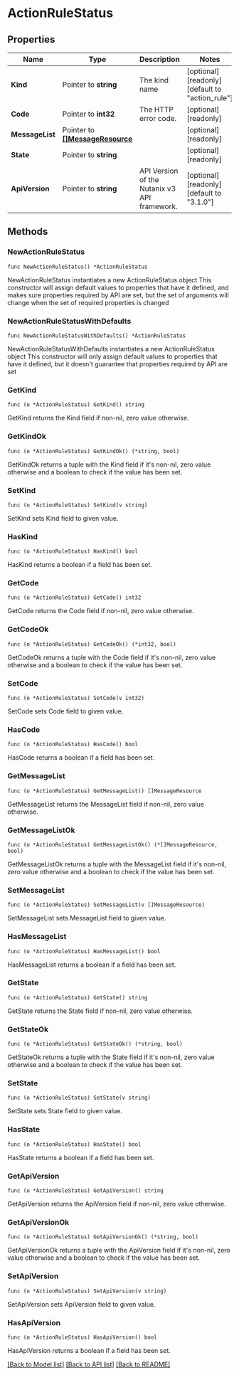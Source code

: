 # ActionRuleStatus

## Properties

Name | Type | Description | Notes
------------ | ------------- | ------------- | -------------
**Kind** | Pointer to **string** | The kind name | [optional] [readonly] [default to "action_rule"]
**Code** | Pointer to **int32** | The HTTP error code. | [optional] [readonly] 
**MessageList** | Pointer to [**[]MessageResource**](MessageResource.md) |  | [optional] [readonly] 
**State** | Pointer to **string** |  | [optional] [readonly] 
**ApiVersion** | Pointer to **string** | API Version of the Nutanix v3 API framework. | [optional] [readonly] [default to "3.1.0"]

## Methods

### NewActionRuleStatus

`func NewActionRuleStatus() *ActionRuleStatus`

NewActionRuleStatus instantiates a new ActionRuleStatus object
This constructor will assign default values to properties that have it defined,
and makes sure properties required by API are set, but the set of arguments
will change when the set of required properties is changed

### NewActionRuleStatusWithDefaults

`func NewActionRuleStatusWithDefaults() *ActionRuleStatus`

NewActionRuleStatusWithDefaults instantiates a new ActionRuleStatus object
This constructor will only assign default values to properties that have it defined,
but it doesn't guarantee that properties required by API are set

### GetKind

`func (o *ActionRuleStatus) GetKind() string`

GetKind returns the Kind field if non-nil, zero value otherwise.

### GetKindOk

`func (o *ActionRuleStatus) GetKindOk() (*string, bool)`

GetKindOk returns a tuple with the Kind field if it's non-nil, zero value otherwise
and a boolean to check if the value has been set.

### SetKind

`func (o *ActionRuleStatus) SetKind(v string)`

SetKind sets Kind field to given value.

### HasKind

`func (o *ActionRuleStatus) HasKind() bool`

HasKind returns a boolean if a field has been set.

### GetCode

`func (o *ActionRuleStatus) GetCode() int32`

GetCode returns the Code field if non-nil, zero value otherwise.

### GetCodeOk

`func (o *ActionRuleStatus) GetCodeOk() (*int32, bool)`

GetCodeOk returns a tuple with the Code field if it's non-nil, zero value otherwise
and a boolean to check if the value has been set.

### SetCode

`func (o *ActionRuleStatus) SetCode(v int32)`

SetCode sets Code field to given value.

### HasCode

`func (o *ActionRuleStatus) HasCode() bool`

HasCode returns a boolean if a field has been set.

### GetMessageList

`func (o *ActionRuleStatus) GetMessageList() []MessageResource`

GetMessageList returns the MessageList field if non-nil, zero value otherwise.

### GetMessageListOk

`func (o *ActionRuleStatus) GetMessageListOk() (*[]MessageResource, bool)`

GetMessageListOk returns a tuple with the MessageList field if it's non-nil, zero value otherwise
and a boolean to check if the value has been set.

### SetMessageList

`func (o *ActionRuleStatus) SetMessageList(v []MessageResource)`

SetMessageList sets MessageList field to given value.

### HasMessageList

`func (o *ActionRuleStatus) HasMessageList() bool`

HasMessageList returns a boolean if a field has been set.

### GetState

`func (o *ActionRuleStatus) GetState() string`

GetState returns the State field if non-nil, zero value otherwise.

### GetStateOk

`func (o *ActionRuleStatus) GetStateOk() (*string, bool)`

GetStateOk returns a tuple with the State field if it's non-nil, zero value otherwise
and a boolean to check if the value has been set.

### SetState

`func (o *ActionRuleStatus) SetState(v string)`

SetState sets State field to given value.

### HasState

`func (o *ActionRuleStatus) HasState() bool`

HasState returns a boolean if a field has been set.

### GetApiVersion

`func (o *ActionRuleStatus) GetApiVersion() string`

GetApiVersion returns the ApiVersion field if non-nil, zero value otherwise.

### GetApiVersionOk

`func (o *ActionRuleStatus) GetApiVersionOk() (*string, bool)`

GetApiVersionOk returns a tuple with the ApiVersion field if it's non-nil, zero value otherwise
and a boolean to check if the value has been set.

### SetApiVersion

`func (o *ActionRuleStatus) SetApiVersion(v string)`

SetApiVersion sets ApiVersion field to given value.

### HasApiVersion

`func (o *ActionRuleStatus) HasApiVersion() bool`

HasApiVersion returns a boolean if a field has been set.


[[Back to Model list]](../README.md#documentation-for-models) [[Back to API list]](../README.md#documentation-for-api-endpoints) [[Back to README]](../README.md)


